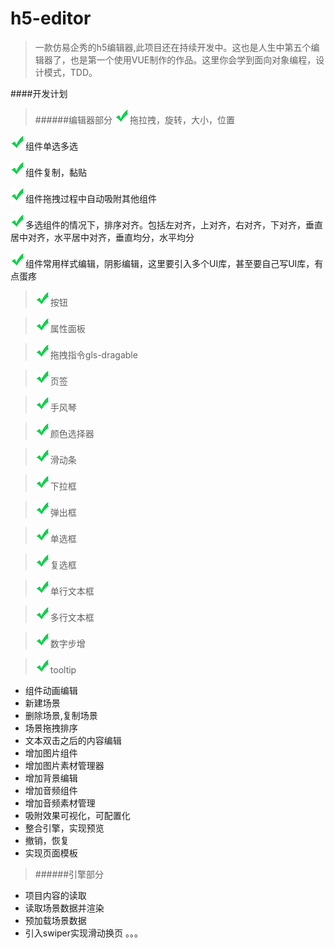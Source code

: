 # h5-editor

> 一款仿易企秀的h5编辑器,此项目还在持续开发中。这也是人生中第五个编辑器了，也是第一个使用VUE制作的作品。这里你会学到面向对象编程，设计模式，TDD。

####开发计划
>######编辑器部分
<img src="readme/right24x24.png"/>拖拉拽，旋转，大小，位置

<img src="readme/right24x24.png"/>组件单选多选

<img src="readme/right24x24.png"/>组件复制，黏贴

<img src="readme/right24x24.png"/>组件拖拽过程中自动吸附其他组件

<img src="readme/right24x24.png"/>多选组件的情况下，排序对齐。包括左对齐，上对齐，右对齐，下对齐，垂直居中对齐，水平居中对齐，垂直均分，水平均分

<img src="readme/right24x24.png"/>组件常用样式编辑，阴影编辑，这里要引入多个UI库，甚至要自己写UI库，有点蛋疼

> <img src="readme/right24x24.png"/>按钮

> <img src="readme/right24x24.png"/>属性面板

> <img src="readme/right24x24.png"/>拖拽指令gls-dragable

> <img src="readme/right24x24.png"/>页签

> <img src="readme/right24x24.png"/>手风琴

> <img src="readme/right24x24.png"/>颜色选择器

> <img src="readme/right24x24.png"/>滑动条

> <img src="readme/right24x24.png"/>下拉框

> <img src="readme/right24x24.png"/>弹出框

> <img src="readme/right24x24.png"/>单选框

> <img src="readme/right24x24.png"/>复选框

> <img src="readme/right24x24.png"/>单行文本框

> <img src="readme/right24x24.png"/>多行文本框

> <img src="readme/right24x24.png"/>数字步增

> <img src="readme/right24x24.png"/>tooltip
* 组件动画编辑
* 新建场景
* 删除场景,复制场景
* 场景拖拽排序
* 文本双击之后的内容编辑
* 增加图片组件
* 增加图片素材管理器
* 增加背景编辑
* 增加音频组件
* 增加音频素材管理
* 吸附效果可视化，可配置化
* 整合引擎，实现预览
* 撤销，恢复
* 实现页面模板
>######引擎部分
* 项目内容的读取
* 读取场景数据并渲染
* 预加载场景数据
* 引入swiper实现滑动换页
。。。
